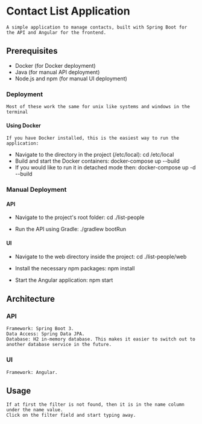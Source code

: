 # Contact List Application
    A simple application to manage contacts, built with Spring Boot for the API and Angular for the frontend.

## Prerequisites
- Docker (for Docker deployment)
- Java (for manual API deployment)
- Node.js and npm (for manual UI deployment)

### Deployment
    Most of these work the same for unix like systems and windows in the terminal
#### Using Docker
    If you have Docker installed, this is the easiest way to run the application:

- Navigate to the directory in the project (/etc/local):
    cd /etc/local
- Build and start the Docker containers:
  docker-compose up --build
- If you would like to run it in detached mode then:
  docker-compose up -d --build

### Manual Deployment
#### API
- Navigate to the project's root folder:
    cd ./list-people

- Run the API using Gradle:
  ./gradlew bootRun

#### UI
- Navigate to the web directory inside the project:
    cd ./list-people/web

- Install the necessary npm packages:
  npm install

- Start the Angular application:
  npm start

## Architecture
### API 
    Framework: Spring Boot 3.
    Data Access: Spring Data JPA.
    Database: H2 in-memory database. This makes it easier to switch out to another database service in the future.
  
### UI
    Framework: Angular.

## Usage
    If at first the filter is not found, then it is in the name column under the name value.
    Click on the filter field and start typing away.